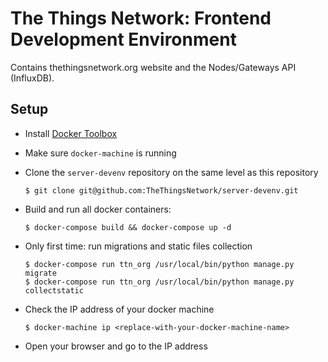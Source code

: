 # The Things Network: Frontend Development Environment

Contains thethingsnetwork.org website and the Nodes/Gateways API (InfluxDB).

## Setup

  * Install [Docker Toolbox](https://www.docker.com/docker-toolbox)
  * Make sure `docker-machine` is running
  * Clone the `server-devenv` repository on the same level as this repository

        $ git clone git@github.com:TheThingsNetwork/server-devenv.git

  * Build and run all docker containers:

        $ docker-compose build && docker-compose up -d

  * Only first time: run migrations and static files collection 

        $ docker-compose run ttn_org /usr/local/bin/python manage.py migrate
        $ docker-compose run ttn_org /usr/local/bin/python manage.py collectstatic

  * Check the IP address of your docker machine

        $ docker-machine ip <replace-with-your-docker-machine-name>

  * Open your browser and go to the IP address